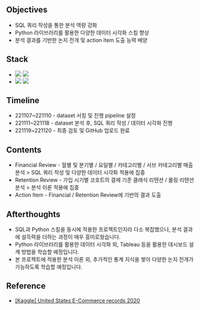 ####
## Objectives
- SQL 쿼리 작성을 통한 분석 역량 강화
- Python 라이브러리를 활용한 다양한 데이터 시각화 스킬 향상
- 분석 결과를 기반한 논지 전개 및 action item 도출 능력 배양
####
## Stack
-
    <div align="left"><img src="https://img.shields.io/badge/[MySQL]-JOIN / GROUP BY / Pivot Table / SubQuery / Window Function-4479A1"/>
    <img src="https://img.shields.io/badge/[Python]-pandas / matplotlib / seaborn-3776AB"/><br>

- 
    <div align="left"><img src="https://img.shields.io/badge/[Data Analysis]-Correlation / Growth Hacking / AARRR / Classic Retention / Rolling Retention-FF6600"/>
    <img src="https://img.shields.io/badge/[Data Visualization]-catplot / histplot / lineplot / heatmap / pie-FF6600"/><br>  

####
## Timeline
- 221107~221110 - dataset 서칭 및 진행 pipeline 설정
- 221111~221118 - dataset 분석 후, SQL 쿼리 작성 / 데이터 시각화 진행
- 221119~221120 - 최종 검토 및 GitHub 업로드 완료
####
## Contents
- Financial Review - 월별 및 분기별 / 요일별 / 카테고리별 / 서브 카테고리별 매출 분석 > SQL 쿼리 작성 및 다양한 데이터 시각화 적용에 집중
- Retention Review - 가입 시기별 코호트의 결제 기준 클래식 리텐션 / 롤링 리텐션 분석 > 분석 이론 적용에 집중
- Action Item - Financial / Retention Review에 기반의 결과 도출
####
## Afterthoughts
 - SQL과 Python 스킬을 동시에 적용한 프로젝트인지라 다소 복잡했으나, 분석 결과에 설득력을 더하는 과정이 매우 흥미로웠습니다. 
 - Python 라이브러리를 활용한 데이터 시각화 외, Tableau 등을 활용한 대시보드 설계 방법을 학습할 예정입니다.
 - 본 프로젝트에 적용한 분석 이론 외, 추가적인 통계 지식을 쌓아 다양한 논지 전개가 가능하도록 학습할 예정입니다.
####
## Reference
- [[Kaggle] United States E-Commerce records 2020](https://www.kaggle.com/datasets/ammaraahmad/us-ecommerce-record-2020)
####
